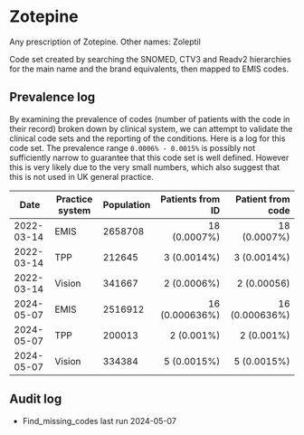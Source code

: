 # Zotepine

Any prescription of Zotepine. Other names: Zoleptil

Code set created by searching the SNOMED, CTV3 and Readv2 hierarchies for the main name and the brand equivalents, then mapped to EMIS codes.

## Prevalence log

By examining the prevalence of codes (number of patients with the code in their record) broken down by clinical system, we can attempt to validate the clinical code sets and the reporting of the conditions. Here is a log for this code set. The prevalence range `0.0006% - 0.0015%` is possibly not sufficiently narrow to guarantee that this code set is well defined. However this is very likely due to the very small numbers, which also suggest that this is not used in UK general practice.

| Date       | Practice system | Population | Patients from ID | Patient from code |
| ---------- | --------------- | ---------- | ---------------: | ----------------: |
| 2022-03-14 | EMIS            | 2658708    |     18 (0.0007%) |      18 (0.0007%) |
| 2022-03-14 | TPP             | 212645     |      3 (0.0014%) |       3 (0.0014%) |
| 2022-03-14 | Vision          | 341667     |      2 (0.0006%) |       2 (0.00056) |
| 2024-05-07 | EMIS            | 2516912    |   16 (0.000636%) |    16 (0.000636%) |
| 2024-05-07 | TPP             | 200013     |       2 (0.001%) |        2 (0.001%) |
| 2024-05-07 | Vision          | 334384     |      5 (0.0015%) |       5 (0.0015%) |

## Audit log

- Find_missing_codes last run 2024-05-07
